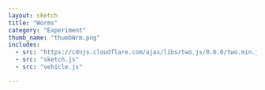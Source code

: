 ```yaml
---
layout: sketch
title: "Worms"
category: "Experiment"
thumb_name: "thumbWrm.png"
includes:
  - src: "https://cdnjs.cloudflare.com/ajax/libs/two.js/0.6.0/two.min.js"
  - src: "sketch.js"
  - src: "vehicle.js"

---
```


<!--

  You can change the title, category and thumb as you like
  (just make sure the folder contain a jpg for the thumb with the correct name)
  Do not change the first line "layout: sketch"

  If you need to customize this html page:
    1) delete the line "layout: sketch"
    2) copy the content of "/_layouts/sketch.html" below.
    Make sure to leave one line of space between the markup above and the html code

-->
